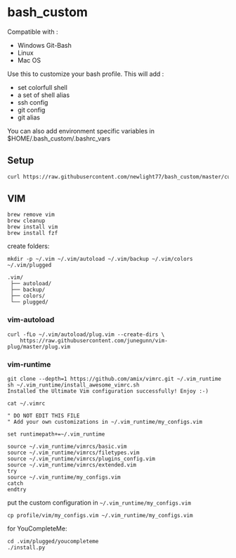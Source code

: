 # bash_custom

Compatible with :
- Windows Git-Bash
- Linux
- Mac OS

Use this to customize your bash profile. This will add :

- set colorfull shell
- a set of shell alias
- ssh config
- git config
- git alias

You can also add environment specific variables in $HOME/.bash_custom/.bashrc_vars

## Setup

```bash
curl https://raw.githubusercontent.com/newlight77/bash_custom/master/customize.sh | bash
```

## VIM

```
brew remove vim
brew cleanup
brew install vim
brew install fzf
```

create folders:

```
mkdir -p ~/.vim ~/.vim/autoload ~/.vim/backup ~/.vim/colors ~/.vim/plugged
```

```
.vim/
 ├── autoload/
 ├── backup/
 ├── colors/
 └── plugged/

```

### vim-autoload

```
curl -fLo ~/.vim/autoload/plug.vim --create-dirs \
    https://raw.githubusercontent.com/junegunn/vim-plug/master/plug.vim

```

### vim-runtime

```
git clone --depth=1 https://github.com/amix/vimrc.git ~/.vim_runtime
sh ~/.vim_runtime/install_awesome_vimrc.sh
Installed the Ultimate Vim configuration successfully! Enjoy :-)
```

`cat ~/.vimrc`

```
" DO NOT EDIT THIS FILE
" Add your own customizations in ~/.vim_runtime/my_configs.vim

set runtimepath+=~/.vim_runtime

source ~/.vim_runtime/vimrcs/basic.vim
source ~/.vim_runtime/vimrcs/filetypes.vim
source ~/.vim_runtime/vimrcs/plugins_config.vim
source ~/.vim_runtime/vimrcs/extended.vim
try
source ~/.vim_runtime/my_configs.vim
catch
endtry
```

put the custom configuration in `~/.vim_runtime/my_configs.vim`
```
cp profile/vim/my_configs.vim ~/.vim_runtime/my_configs.vim
```

for YouCompleteMe:

```
cd .vim/plugged/youcompleteme
./install.py 
```